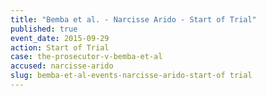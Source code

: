 ```yaml
---
title: "Bemba et al. - Narcisse Arido - Start of Trial"
published: true
event_date: 2015-09-29
action: Start of Trial
case: the-prosecutor-v-bemba-et-al
accused: narcisse-arido
slug: bemba-et-al-events-narcisse-arido-start-of trial
---
```

